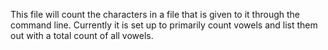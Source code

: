 This file will count the characters in a file that is given to it through the command line. Currently it is set up to primarily count vowels and list them out with a
total count of all vowels.
